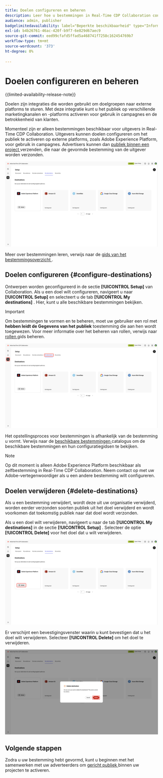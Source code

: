 ```yaml
---
title: Doelen configureren en beheren
description: Leer hoe u bestemmingen in Real-Time CDP Collaboration configureert en beheert.
audience: admin, publisher
badgelimitedavailability: label="Beperkte beschikbaarheid" type="Informative" url="https://helpx.adobe.com/nl/legal/product-descriptions/real-time-customer-data-platform-collaboration.html newtab=true"
exl-id: b4b26761-46ac-420f-b9f7-6e829d67aec9
source-git-commit: eed99cfafd5ffad5a468741f7258c162454769b7
workflow-type: tm+mt
source-wordcount: '373'
ht-degree: 0%

---
```


# Doelen configureren en beheren

{{limited-availability-release-note}}

Doelen zijn integraties die worden gebruikt om doelgroepen naar externe platforms te sturen. Met deze integratie kunt u het publiek op verschillende marketingkanalen en -platforms activeren voor gebruik in campagnes en de betrokkenheid van klanten.

Momenteel zijn er alleen bestemmingen beschikbaar voor uitgevers in Real-Time CDP Collaboration. Uitgevers kunnen doelen configureren om het publiek te activeren op externe platforms, zoals Adobe Experience Platform, voor gebruik in campagnes. Advertisers kunnen dan [ publiek binnen een project ](../collaborate/activate.md) verzenden, die naar de gevormde bestemming van de uitgever worden verzonden.

![ het Mijn bestemmingslusje in de werkruimte die van de Opstelling een actieve bestemmingen van Adobe Experience Platform tonen.](/help/assets/setup/manage-destinations/my-destinations-overview.png)

Meer over bestemmingen leren, verwijs naar de [ gids van het bestemmingsoverzicht ](../destinations/overview.md).

## Doelen configureren {#configure-destinations}

Ontwerpen worden geconfigureerd in de sectie **[!UICONTROL Setup]** van Collaboration. Als u een doel wilt configureren, navigeert u naar **[!UICONTROL Setup]** en selecteert u de tab **[!UICONTROL My destinations]** . Hier, kunt u alle beschikbare bestemmingen bekijken.

>[!IMPORTANT]
>
>Om bestemmingen te vormen en te beheren, moet uw gebruiker een rol met **hebben leidt de Gegevens van het publiek** toestemming die aan hen wordt toegewezen. Voor meer informatie over het beheren van rollen, verwijs naar [ rollen ](../permissions/manage-roles.md) gids beheren.

![ het Mijn bestemmingslusje in de werkruimte van de Opstelling die de beschikbare bestemmingen tonen.](/help/assets/setup/manage-destinations/my-destinations.png)

Het opstellingsproces voor bestemmingen is afhankelijk van de bestemming u vormt. Verwijs naar de [ beschikbare bestemmingen ](../destinations/overview.md#available-destinations) catalogus om de beschikbare bestemmingen en hun configuratiegidsen te bekijken.

>[!NOTE]
>
>Op dit moment is alleen Adobe Experience Platform beschikbaar als zelfbestemming in Real-Time CDP Collaboration. Neem contact op met uw Adobe-vertegenwoordiger als u een andere bestemming wilt configureren.

## Doelen verwijderen {#delete-destinations}

Als u een bestemming verwijdert, wordt deze uit uw organisatie verwijderd, worden eerder verzonden soorten publiek uit het doel verwijderd en wordt voorkomen dat toekomstig publiek naar dat doel wordt verzonden.

Als u een doel wilt verwijderen, navigeert u naar de tab **[!UICONTROL My destinations]** in de sectie **[!UICONTROL Setup]** . Selecteer de optie **[!UICONTROL Delete]** voor het doel dat u wilt verwijderen.

![ De Mijn die bestemmingswerkruimte met de optie van de Schrapping voor de bestemming van Adobe Experience Platform wordt benadrukt.](/help/assets/setup/manage-destinations/delete-destination.png)

Er verschijnt een bevestigingsvenster waarin u kunt bevestigen dat u het doel wilt verwijderen. Selecteer **[!UICONTROL Delete]** om het doel te verwijderen.

![ de bestemmingsdialoog van de Schrapping met de benadrukte optie van de Schrapping.](/help/assets/setup/manage-destinations/delete-destination-confirmation.png)

## Volgende stappen

Zodra u uw bestemming hebt gevormd, kunt u beginnen met het samenwerken met uw adverteerders om [ gericht publiek ](../collaborate/activate.md) binnen uw projecten te activeren.

